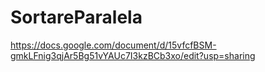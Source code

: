 # SortareParalela

https://docs.google.com/document/d/15vfcfBSM-gmkLFnig3qjAr5Bg51vYAUc7I3kzBCb3xo/edit?usp=sharing
